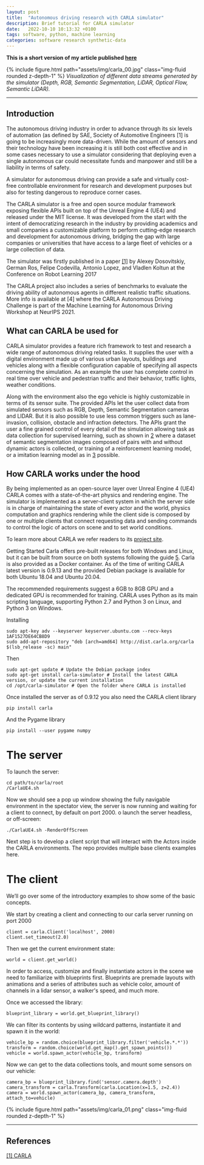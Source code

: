 ```yaml
---
layout: post
title:  "Autonomous driving research with CARLA simulator"
description: Brief tutorial for CARLA simulator
date:   2022-10-10 10:13:32 +0100
tags: software, python, machine learning
categories: software research synthetic-data
---
```

**This is a short version of my article published [here](https://records.sigmm.org/?open-source-item=autonomous-driving-research-with-carla-simulator)**

{% include figure.html path="assets/img/carla_00.jpg" class="img-fluid rounded z-depth-1" %}
*Visualization of different data streams generated by the simulator (Depth, RGB, Semantic Segmentation, LiDAR, Optical Flow, Semantic LiDAR).*

---

## Introduction
The autonomous driving industry in order to advance through its six levels of automation (as defined by SAE, Society of Automotive Engineers [1] is going to be increasingly more data-driven. While the amount of sensors and their technology have been increasing it is still both cost effective and in some cases necessary to use a simulator considering that deploying even a single autonomous car could necessitate funds and manpower and still be a liability in terms of safety.

A simulator for autonomous driving can provide a safe and virtually cost-free controllable environment for research and development purposes but also for testing dangerous to reproduce corner cases.


The CARLA simulator is a free and open source modular framework exposing flexible APIs built on top of the Unreal Engine 4 (UE4) and released under the MIT license. It was developed from the start with the intent of democratizing research in the industry by providing academics and small companies a customizable platform to perform cutting-edge research and development for autonomous driving, bridging the gap with large companies or universities that have access to a large fleet of vehicles or a large collection of data.


The simulator was firstly published in a paper [[1]](#1) by Alexey Dosovitskiy, German Ros, Felipe Codevilla, Antonio Lopez, and Vladlen Koltun at the Conference on Robot Learning 2017


The CARLA project also includes a series of benchmarks to evaluate the driving ability of autonomous agents in different realistic traffic situations. More info is available at [4] where the CARLA Autonomous Driving Challenge is part of the  Machine Learning for Autonomous Driving Workshop at NeurIPS 2021.

## What can CARLA be used for
CARLA simulator provides a feature rich framework to test and research a wide range of autonomous driving related tasks.
It supplies the user with a digital environment made up of various urban layouts, buildings and vehicles along with a flexible configuration capable of specifying all aspects concerning the simulation. As an example the user has complete control in real time over vehicle and pedestrian traffic and their behavior, traffic lights, weather conditions.

Along with the environment also the ego vehicle is highly customizable in terms of its sensor suite. The provided APIs let the user collect data from simulated sensors such as RGB, Depth, Semantic Segmentation cameras and LIDAR. But it is also possible to use less common triggers such as lane-invasion, collision, obstacle and infraction detectors.
The APIs grant the user a fine grained control of every detail of the simulation allowing task as data collection for supervised learning, such as shown in [2] where a dataset of semantic segmentation images composed of pairs with and without dynamic actors is collected, or training of a reinforcement learning model, or a imitation learning model as in [3] possible.
## How CARLA works under the hood
By being implemented as an open-source layer over Unreal Engine 4 (UE4) CARLA comes with a state-of-the-art physics and rendering engine. The simulator is implemented as a server-client system in which the server side is in charge of maintaining the state of every actor and the world, physics computation and graphics rendering while the client side is composed by one or multiple clients that connect requesting data and sending commands to control the logic of actors on scene and to set world conditions.

To learn more about CARLA we refer readers to its [project site](https://carla.org/).

Getting Started
Carla offers pre-built releases for both Windows and Linux, but it can be built from source on both systems following the guide [5]. Carla is also provided as a Docker container. As of the time of writing CARLA latest version is 0.9.13 and the provided Debian package is available for both Ubuntu 18.04 and Ubuntu 20.04.

The recommended requirements suggest a 6GB to 8GB GPU and a dedicated GPU is recommended for training. CARLA uses Python as its main scripting language, supporting Python 2.7 and Python 3 on Linux, and Python 3 on Windows.


Installing

    sudo apt-key adv --keyserver keyserver.ubuntu.com --recv-keys 1AF1527DE64CB8D9
    sudo add-apt-repository "deb [arch=amd64] http://dist.carla.org/carla $(lsb_release -sc) main"


Then


    sudo apt-get update # Update the Debian package index
    sudo apt-get install carla-simulator # Install the latest CARLA version, or update the current installation
    cd /opt/carla-simulator # Open the folder where CARLA is installed


Once installed the server as of 0.9.12 you also need the CARLA client library

    pip install carla

And the Pygame library

    pip install --user pygame numpy

# The server

To launch the server:

    cd path/to/carla/root
    /CarlaUE4.sh

Now we should see a pop up window showing the fully navigable environment in the spectator view, the server is now running and waiting for a client to connect, by default on port 2000.
o launch the server headless, or off-screen:

    ./CarlaUE4.sh -RenderOffScreen


Next step is to develop a client script that will interact with the Actors inside the CARLA environments. The repo provides multiple base clients examples here.


# The client

We’ll go over some of the introductory examples to show some of the basic concepts.

We start by creating a client and connecting to our carla server running on port 2000

    client = carla.Client('localhost', 2000)
    client.set_timeout(2.0)


Then we get the current environment state:

    world = client.get_world()

In order to access, customize and finally instantiate actors in the scene we need to familiarize with blueprints first. Blueprints are premade layouts with animations and a series of attributes such as vehicle color, amount of channels in a lidar sensor, a walker's speed, and much more.

Once we accessed the library:

    blueprint_library = world.get_blueprint_library()

We can filter its contents by using wildcard patterns, instantiate it and spawn it in the world:


    vehicle_bp = random.choice(blueprint_library.filter('vehicle.*.*'))
    transform = random.choice(world.get_map().get_spawn_points())
    vehicle = world.spawn_actor(vehicle_bp, transform)


Now we can get to the data collections tools, and mount some sensors on our vehicle:

    camera_bp = blueprint_library.find('sensor.camera.depth')
    camera_transform = carla.Transform(carla.Location(x=1.5, z=2.4))
    camera = world.spawn_actor(camera_bp, camera_transform, attach_to=vehicle)

{% include figure.html path="assets/img/carla_01.png" class="img-fluid rounded z-depth-1" %}

---
## References
<a id="1" href="https://www.sae.org/standards/content/j3016_201806/">[1] CARLA</a>


[2]: http://dx.doi.org/10.1007/978-3-030-25614-2_10
[3]: http://dx.doi.org/10.1109/icra.2018.8460487
[5]: https://arxiv.org/abs/1711.03938